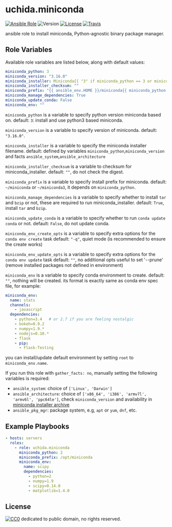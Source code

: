 # uchida.miniconda

[![Ansible Role](https://img.shields.io/ansible/role/6156.svg?maxAge=2592000)](https://galaxy.ansible.com/detail#/role/6156)
![Version](https://img.shields.io/github/tag/uchida/ansible-miniconda-role.svg)
[![License](https://img.shields.io/github/license/uchida/ansible-miniconda-role.svg?maxAge=2592000)](https://tldrlegal.com/license/creative-commons-cc0-1.0-universal)
[![Travis](https://img.shields.io/travis/uchida/ansible-miniconda-role.svg)](https://travis-ci.org/uchida/ansible-miniconda-role)

ansible role to install miniconda, Python-agnostic binary package manager.

## Role Variables

Available role variables are listed below, along with default values:

```yaml
miniconda_python: 3
miniconda_version: "3.16.0"
miniconda_installer: Miniconda{{ "3" if miniconda_python == 3 or miniconda_version not in miniconda_oldversions else "" }}-{{ miniconda_version }}-{{ miniconda_systems[ansible_system] }}-{{ miniconda_architecture[ansible_architecture] }}.sh
miniconda_installer_checksum: ""
miniconda_prefix: "{{ ansible_env.HOME }}/miniconda{{ miniconda_python if miniconda_python == 3 else '' }}"
miniconda_manage_dependencies: True
miniconda_update_conda: False
miniconda_env: ""
```

`miniconda_python` is a variable to specify python version miniconda based on.
default: `3`: install and use python3 based miniconda.

`miniconda_version` is a variable to specify version of miniconda.
default: `"3.16.0"`.

`miniconda_installer` is a variable to specify the miniconda installer filename.
default: defined by variables `miniconda_python`,`miniconda_version` and facts `ansible_system`,`ansible_architecture`

`miniconda_installer_checksum` is a variable to checksum for miniconda_installer.
default: `""`, do not check the digest.

`miniconda_prefix` is a variable to specify install prefix for miniconda.
default: `~/miniconda` or `~/miniconda3`, it depends on `miniconda_python`.

`miniconda_manage_dependencies` is a variable to specify whether to install `tar` and `bzip` or not,
these are required to run miniconda_installer.
default: `True`, install `tar` and `bzip`.

`miniconda_update_conda` is a variable to specify whether to run `conda update conda` or not.
default: `False`, do not update conda.

`miniconda_env_create_opts` is a variable to specify extra options for the `conda env create` task
default: `"-q"`, quiet mode (is recommended to ensure the create works)

`miniconda_env_update_opts` is a variable to specify extra options for the `conda env update` task
default: `""`, no additional opts
useful to set '--prune' (remove installed packages not defined in environment)

`miniconda_env` is a variable to specify conda environment to create.
default: `""`, nothing will be created.
its format is exactly same as conda env spec file, for example:
```yaml
miniconda_env:
  name: stats
  channels:
    - javascript
  dependencies:
    - python=3.4   # or 2.7 if you are feeling nostalgic
    - bokeh=0.9.2
    - numpy=1.9.*
    - nodejs=0.10.*
    - flask
    - pip:
      - Flask-Testing
```
you can install/update default environment by setting `root` to `miniconda_env.name`.

If you run this role with `gather_facts: no`, manually setting the following variables is required:

- `ansible_system`: choice of `['Linux', 'Darwin']`
- `ansible_architecture`: choice of `['x86_64', 'i386', 'armv7l', 'armv6l', 'ppc64le']`,
  check `miniconda_version` and availability in [miniconda installer archive](https://repo.continuum.io/miniconda/)
- `ansible_pkg_mgr`: package system, e.g, `apt` or `yum`, `dnf`, etc.

## Example Playbooks

```yaml
- hosts: servers
  roles:
    - role: uchida.miniconda
      miniconda_python: 2
      miniconda_prefix: /opt/miniconda
      miniconda_env:
        name: scipy
        dependencies:
          - python=2
          - numpy=1.9
          - scipy=0.14.0
          - matplotlib=1.4.0
```


## License

[![CC0](http://i.creativecommons.org/p/zero/1.0/88x31.png "CC0")](http://creativecommons.org/publicdomain/zero/1.0/deed)
dedicated to public domain, no rights reserved.
